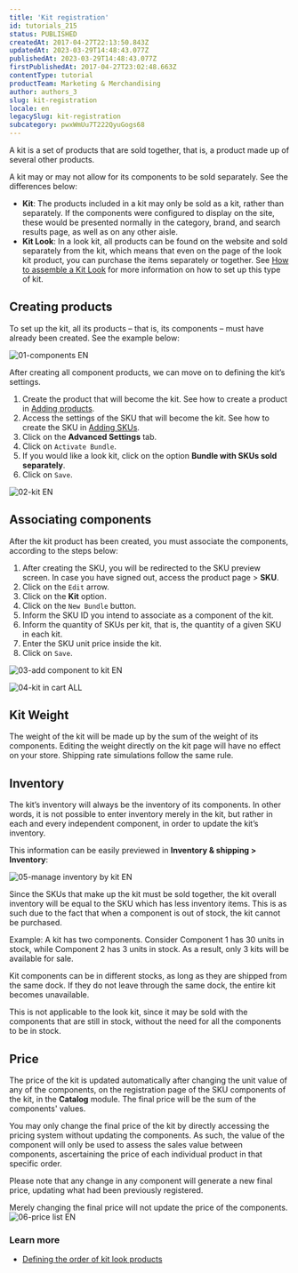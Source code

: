 ```yaml
---
title: 'Kit registration'
id: tutorials_215
status: PUBLISHED
createdAt: 2017-04-27T22:13:50.843Z
updatedAt: 2023-03-29T14:48:43.077Z
publishedAt: 2023-03-29T14:48:43.077Z
firstPublishedAt: 2017-04-27T23:02:48.663Z
contentType: tutorial
productTeam: Marketing & Merchandising
author: authors_3
slug: kit-registration
locale: en
legacySlug: kit-registration
subcategory: pwxWmUu7T222QyuGogs68
---
```


A kit is a set of products that are sold together, that is, a product made up of several other products.

A kit may or may not allow for its components to be sold separately. See the differences below:

- **Kit**: The products included in a kit may only be sold as a kit, rather than separately. If the components were configured to display on the site, these would be presented normally in the category, brand, and search results page, as well as on any other aisle. 
- **Kit Look**: In a look kit, all products can be found on the website and sold separately from the kit, which means that even on the page of the look kit product, you can purchase the items separately or together. See [How to assemble a Kit Look](https://help.vtex.com/en/tutorial/how-to-assemble-a-look-kit--tutorials_266) for more information on how to set up this type of kit.

## Creating products

To set up the kit, all its products – that is, its components – must have already been created. See the example below:

![01-components EN](//images.ctfassets.net/alneenqid6w5/3pQ4a93uZi8sqQA2oGywi4/4c0acd198d16920872025de5d95ed61f/01-components_EN.png)

After creating all component products, we can move on to defining the kit’s settings.

1. Create the product that will become the kit. See how to create a product in [Adding products](https://help.vtex.com/en/tracks/catalog-101--5AF0XfnjfWeopIFBgs3LIQ/1ROhz3Y7mfSMmCO1I1GxEL).
2. Access the settings of the SKU that will become the kit. See how to create the SKU in [Adding SKUs](https://help.vtex.com/en/tracks/catalog-101--5AF0XfnjfWeopIFBgs3LIQ/17PxekVPmVYI4c3OCQ0ddJ).
3. Click on the __Advanced Settings__ tab.
4. Click on `Activate Bundle`.
5. If you would like a look kit, click on the option __Bundle with SKUs sold separately__.
6. Click on `Save`.

![02-kit EN](//images.ctfassets.net/alneenqid6w5/5O4ZP4iGI0YE60aMOkAI4Q/830694f23e7b6b7d2e4b0cd6c2438c41/02-kit_EN.png)

## Associating components

After the kit product has been created, you must associate the components, according to the steps below:

1. After creating the SKU, you will be redirected to the SKU preview screen. In case you have signed out, access the product page > __SKU__.
2. Click on the `Edit` arrow.
3. Click on the __Kit__ option.
4. Click on the `New Bundle` button.
5. Inform the SKU ID you intend to associate as a component of the kit.
6. Inform the quantity of SKUs per kit, that is, the quantity of a given SKU in each kit.
7. Enter the SKU unit price inside the kit.
6. Click on `Save`.

![03-add component to kit EN](//images.ctfassets.net/alneenqid6w5/1qBz4qjkAQ8OE8kMMeiw0o/eb5437d1d8a7c40e30998f2ad3723c5e/03-add_component_to_kit_EN.gif)

![04-kit in cart ALL](//images.ctfassets.net/alneenqid6w5/4yJVbkTnDyIC2c682UskYw/8cad5dc5512f49e73a10abb31184ba8e/04-kit_in_cart_ALL.png)

## Kit Weight

The weight of the kit will be made up by the sum of the weight of its components. Editing the weight directly on the kit page will have no effect on your store. Shipping rate simulations follow the same rule.

## Inventory

The kit’s inventory will always be the inventory of its components. In other words, it is not possible to enter inventory merely in the kit, but rather in each and every independent component, in order to update the kit’s inventory. 

This information can be easily previewed in __Inventory &amp; shipping &gt; Inventory__:

![05-manage inventory by kit EN](//images.ctfassets.net/alneenqid6w5/TIr2YphaMMW2WO8wKma8W/9c561bfa69de4943eea8efe9480a369b/05-manage_inventory_by_kit_EN.gif)

Since the SKUs that make up the kit must be sold together, the kit overall inventory will be equal to the SKU which has less inventory items. This is as such due to the fact that when a component is out of stock, the kit cannot be purchased.

Example: A kit has two components. Consider Component 1 has 30 units in stock, while Component 2 has 3 units in stock. As a result, only 3 kits will be available for sale.

Kit components can be in different stocks, as long as they are shipped from the same dock. If they do not leave through the same dock, the entire kit becomes unavailable. 

<div class="alert alert-info">
<p>This is not applicable to the look kit, since it may be sold with the components that are still in stock, without the need for all the components to be in stock.</p>
</div>

## Price

The price of the kit is updated automatically after changing the unit value of any of the components, on the registration page of the SKU components of the kit, in the __Catalog__ module. The final price will be the sum of the components' values.

You may only change the final price of the kit by directly accessing the pricing system without updating the components. As such, the value of the component will only be used to assess the sales value between components, ascertaining the price of each individual product in that specific order.

Please note that any change in any component will generate a new final price, updating what had been previously registered. 

Merely changing the final price will not update the price of the components.
![06-price list EN](//images.ctfassets.net/alneenqid6w5/1OFwACSPPuCiiWA4YqYa28/5b4ef3a2e50e78b0be869c97288e5778/06-price_list_EN.png)

### Learn more

- [Defining the order of kit look products](https://help.vtex.com/en/tutorial/how-to-define-the-order-of-lookkit--frequentlyAskedQuestions_621)
